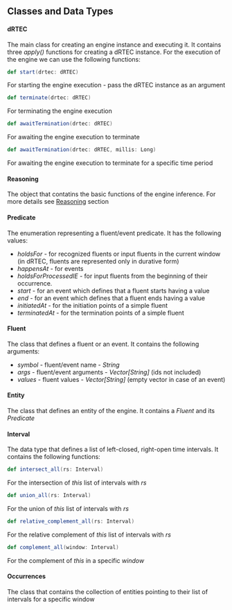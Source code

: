 ## Classes and Data Types

#### dRTEC

The main class for creating an engine instance and executing it.
It contains three *apply()* functions for creating a dRTEC instance.
For the execution of the engine we can use the following functions:

```scala
def start(drtec: dRTEC)
```
For starting the engine execution - pass the dRTEC instance as an argument

```scala
def terminate(drtec: dRTEC)
```
For terminating the engine execution

```scala
def awaitTermination(drtec: dRTEC)
```
For awaiting the engine execution to terminate

```scala
def awaitTermination(drtec: dRTEC, millis: Long)
```
For awaiting the engine execution to terminate for a specific time period

#### Reasoning

The object that contatins the basic functions of the engine inference. For more details see [Reasoning](doc/2_2_reasoning.md) section

#### Predicate 

The enumeration representing a fluent/event predicate. It has the following values:
  - *holdsFor* - for recognized fluents or input fluents in the current window (in dRTEC, fluents are represented only in durative form)
  - *happensAt* - for events
  - *holdsForProcessedIE* - for input fluents from the beginning of their occurrence.
  - *start* - for an event which defines that a fluent starts having a value
  - *end* - for an event which defines that a fluent ends having a value
  - *initiatedAt* - for the initiation points of a simple fluent
  - *terminatedAt* - for the termination points of a simple fluent

#### Fluent

The class that defines a fluent or an event. It contains the following arguments:
- *symbol* - fluent/event name - *String*
- *args* - fluent/event arguments - *Vector[String]* (ids not included)
- *values* - fluent values - *Vector[String]* (empty vector in case of an event)

#### Entity
 
The class that defines an entity of the engine. It contains a *Fluent* and its *Predicate*

#### Interval 

The data type that defines a list of left-closed, right-open time intervals. It contains the following functions:

```scala
def intersect_all(rs: Interval)
```
For the intersection of *this* list of intervals with *rs*

```scala
def union_all(rs: Interval)
```
For the union of *this* list of intervals with *rs*
```scala
def relative_complement_all(rs: Interval)
```
For the relative complement of *this* list of intervals with *rs*
```scala
def complement_all(window: Interval)
```
For the complement of *this* in a specific *window*

#### Occurrences

The class that contains the collection of entities pointing to their list of intervals for a specific window
